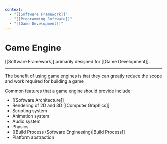 ```yaml
---
context:
  - "[[Software Framework]]"
  - "[[Programming Software]]"
  - "[[Game Development]]"
---
```


# Game Engine

[[Software Framework]] primarily designed for [[Game Development]].

---

The benefit of using game engines is that they can greatly reduce the scope and work required for building a game.

Common features that a game engine should provide include:

- [[Software Architecture]]
- Rendering of 2D and 3D [[Computer Graphics]]
- Scripting system
- Animation system
- Audio system
- Physics
- [[Build Process (Software Engineering)|Build Process]]
- Platform abstraction
